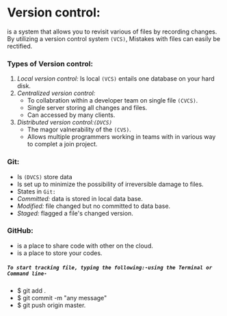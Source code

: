 # Version control:
is a system that allows you to revisit various of files by recording changes.
By utilizing a version control system `(VCS)`, Mistakes with files can easily be rectified.
### Types of Version control:
   1. *Local version control:*
     Is local `(VCS)` entails one database on your hard disk.
   1. *Centralized version control:*
       - To collabration within a developer team on single file  `(CVCS)`.
       - Single server storing all changes and files.
       - Can accessed by many clients.
   1. *Distributed version control:`(DVCS)`*
       - The magor valnerability of the `(CVS)`.
       - Allows multiple programmers working in teams with in various way to complet a join project.
### Git:
- Is `(DVCS)` store data
- Is set up to minimize the possibility of irreversible damage to files.
- States in `Git:`
 - *Committed:* data is stored in local data base.
 - *Modified:* file changed but no committed to data base.
 - *Staged:* flagged a file's changed version.
### GitHub:
- is a place to share code with other on the cloud.
- is a place to store your codes.
##### `To start tracking file, typing the following:-using the Terminal or Command line-`
- $ git add .
- $ git commit -m "any message"
- $ git push origin master.

